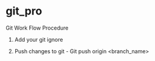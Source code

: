 # git_pro

Git Work Flow Procedure 

1. Add your git ignore





1. Push changes to git - Git push origin <branch_name>